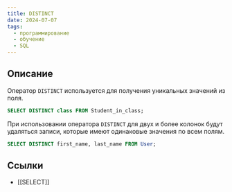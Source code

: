 ```yaml
---
title: DISTINCT
date: 2024-07-07
tags:
  - программирование
  - обучение
  - SQL
---
```


## Описание
Оператор `DISTINCT` используется для получения уникальных значений из поля.

```sql
SELECT DISTINCT class FROM Student_in_class;
```

При использовании оператора `DISTINCT` для двух и более колонок будут удаляться записи, которые имеют одинаковые значения по всем полям.
```sql
SELECT DISTINCT first_name, last_name FROM User;
```

## Ссылки
- [[SELECT]]
